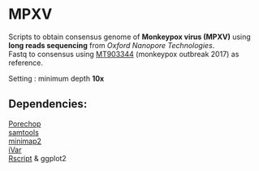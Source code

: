 # MPXV
Scripts to obtain consensus genome of **Monkeypox virus (MPXV)** using **long reads sequencing** from *Oxford Nanopore Technologies*.  
Fastq to consensus using [MT903344](https://www.ncbi.nlm.nih.gov/nuccore/MT903344) (monkeypox outbreak 2017) as reference.

Setting : minimum depth **10x**

## Dependencies:

[Porechop](https://github.com/rrwick/Porechop)  
[samtools](https://github.com/samtools/samtools)  
[minimap2](https://github.com/lh3/minimap2)  
[iVar](https://github.com/andersen-lab/ivar)  
[Rscript](https://cran.r-project.org/) & ggplot2
